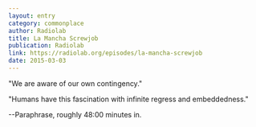 ```yaml
---
layout: entry
category: commonplace
author: Radiolab
title: La Mancha Screwjob
publication: Radiolab
link: https://radiolab.org/episodes/la-mancha-screwjob
date: 2015-03-03
---
```


"We are aware of our own contingency."

"Humans have this fascination with infinite regress and embeddedness."

--Paraphrase, roughly 48:00 minutes in.
